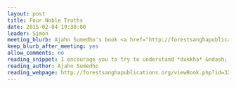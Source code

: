 ```yaml
---
layout: post
title: Four Noble Truths
date: 2015-02-04 19:30:00
leader: Simon
meeting_blurb: Ajahn Sumedho's book <a href="http://forestsanghapublications.org/viewBook.php?id=32%26ref=deb"><i>Four Noble Truths</i></a> is available to read online.
keep_blurb_after_meeting: yes
allow_comments: no
reading_snippet: I encourage you to try to understand *dukkha* &ndash; to really look at stand under and accept your suffering.
reading_author: Ajahn Sumedho
reading_webpage: http://forestsanghapublications.org/viewBook.php?id=32&ref=deb
---
```

